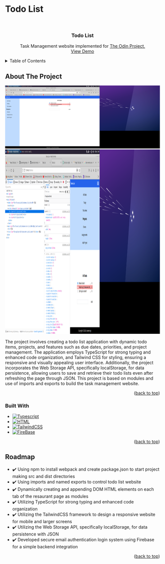 # Todo List
<a name="readme-top"></a>
<!-- PROJECT LOGO -->
<br />
<div align="center">

<h3 align="center">Todo List</h3>

  <p align="center">
Task Management website implemented for <a href="https://www.theodinproject.com/lessons/node-path-javascript-todo-list">The Odin Project.</a>
    <br />
    <a href="https://phammings.github.io/todo-list/">View Demo</a>
    <br />
  </p>
</div>


<!-- TABLE OF CONTENTS -->
<details>
  <summary>Table of Contents</summary>
  <ol>
    <li>
      <a href="#about-the-project">About The Project</a>
      <ul>
        <li><a href="#built-with">Built With</a></li>
      </ul>
    </li>
    <li><a href="#roadmap">Roadmap</a></li>
  </ol>
</details>


<!-- ABOUT THE PROJECT -->
## About The Project

<img src="/images/Screenshot_2023-12-07_23-54-01.png" width="600">
<img src="/images/Screenshot_2023-12-07_23-54-27.png" height="600">

The project involves creating a todo list application with dynamic todo items, projects, and features such as due dates, priorities, and project management. The application employs TypeScript for strong typing and enhanced code organization, and Tailwind CSS for styling, ensuring a responsive and visually appealing user interface. Additionally, the project incorporates the Web Storage API, specifically localStorage, for data persistence, allowing users to save and retrieve their todo lists even after refreshing the page through JSON. This project is based on modules and use of imports and exports to build the task management website.

<p align="right">(<a href="#readme-top">back to top</a>)</p>



### Built With

* [![Typescript][Typescript.ts]][Typescript-url]
* [![HTML][HTML.html]][HTML-url]
* [![TailwindCSS][CSS.css]][CSS-url]
* [![FireBase][Firebase]][Firebase-url]

<p align="right">(<a href="#readme-top">back to top</a>)</p>

<!-- ROADMAP -->
## Roadmap

- ✔️ Using npm to install webpack and create package.json to start project making src and dist directories
- ✔️ Using imports and named exports to control todo list website
- ✔️ Dynamically creating and appending DOM HTML elements on each tab of the resaurant page as modules
- ✔️ Utilizing TypeScript for strong typing and enhanced code organization
- ✔️ Utilizing the TailwindCSS framework to design a responsive website for mobile and larger screens
- ✔️ Utilizing the Web Storage API, specifically localStorage, for data persistence with JSON
- ✔️ Developed secure email authentication login system using Firebase for a simple backend integration


<p align="right">(<a href="#readme-top">back to top</a>)</p>



<!-- MARKDOWN LINKS & IMAGES -->

[Typescript.ts]: https://shields.io/badge/TypeScript-3178C6?logo=TypeScript&logoColor=FFF&style=flat-square
[Typescript-url]: https://www.typescriptlang.org/
[CSS.CSS]: https://img.shields.io/badge/Tailwind_CSS-38B2AC?style=for-the-badge&logo=tailwind-css&logoColor=white
[CSS-url]: https://tailwindcss.com/ 
[HTML.HTML]: https://img.shields.io/badge/HTML5-E34F26?style=for-the-badge&logo=html5&logoColor=white
[HTML-url]: https://developer.mozilla.org/en-US/docs/Web/HTML
[Firebase]: https://img.shields.io/badge/Firebase-039BE5?style=for-the-badge&logo=Firebase&logoColor=white
[Firebase-url]: https://firebase.google.com/
